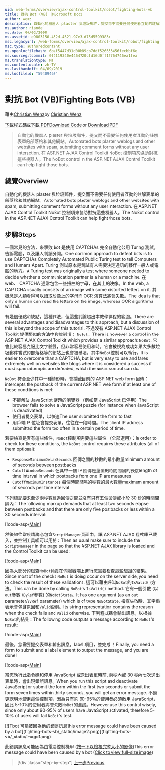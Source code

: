 ```yaml
---
uid: web-forms/overview/ajax-control-toolkit/nobot/fighting-bots-vb
title: 對抗 Bot (VB) |Microsoft Docs
author: wenz
description: 自動化的機器人 plaster 與垃圾郵件，提交而不需要任何使用者互動的註解表單的部落格和其他網站。 在 ASP.NET AJAX Con NoBot 控制項...
ms.author: riande
ms.date: 06/02/2008
ms.assetid: e9803150-452d-4521-97e3-d75d5599383c
msc.legacyurl: /web-forms/overview/ajax-control-toolkit/nobot/fighting-bots-vb
msc.type: authoredcontent
ms.openlocfilehash: 6baf5447d31d00b89cb7ddf526553456fecbbf6e
ms.sourcegitcommit: 0f1119340e4464720cfd16d0ff15764746ea1fea
ms.translationtype: MT
ms.contentlocale: zh-TW
ms.lasthandoff: 04/09/2019
ms.locfileid: "59409469"
---
```

# <a name="fighting-bots-vb"></a><span data-ttu-id="a1521-104">對抗 Bot (VB)</span><span class="sxs-lookup"><span data-stu-id="a1521-104">Fighting Bots (VB)</span></span>

<span data-ttu-id="a1521-105">藉由[Christian Wenz](https://github.com/wenz)</span><span class="sxs-lookup"><span data-stu-id="a1521-105">by [Christian Wenz](https://github.com/wenz)</span></span>

<span data-ttu-id="a1521-106">[下載程式碼](http://download.microsoft.com/download/9/3/f/93f8daea-bebd-4821-833b-95205389c7d0/NoBot0.vb.zip)或[下載 PDF](http://download.microsoft.com/download/b/6/a/b6ae89ee-df69-4c87-9bfb-ad1eb2b23373/nobot0VB.pdf)</span><span class="sxs-lookup"><span data-stu-id="a1521-106">[Download Code](http://download.microsoft.com/download/9/3/f/93f8daea-bebd-4821-833b-95205389c7d0/NoBot0.vb.zip) or [Download PDF](http://download.microsoft.com/download/b/6/a/b6ae89ee-df69-4c87-9bfb-ad1eb2b23373/nobot0VB.pdf)</span></span>

> <span data-ttu-id="a1521-107">自動化的機器人 plaster 與垃圾郵件，提交而不需要任何使用者互動的註解表單的部落格和其他網站。</span><span class="sxs-lookup"><span data-stu-id="a1521-107">Automated bots plaster weblogs and other websites with spam, submitting comment forms without any user interaction.</span></span> <span data-ttu-id="a1521-108">在 ASP.NET AJAX Control Toolkit NoBot 控制項來協助對抗這些機器人。</span><span class="sxs-lookup"><span data-stu-id="a1521-108">The NoBot control in the ASP.NET AJAX Control Toolkit can help fight those bots.</span></span>


## <a name="overview"></a><span data-ttu-id="a1521-109">總覽</span><span class="sxs-lookup"><span data-stu-id="a1521-109">Overview</span></span>

<span data-ttu-id="a1521-110">自動化的機器人 plaster 與垃圾郵件，提交而不需要任何使用者互動的註解表單的部落格和其他網站。</span><span class="sxs-lookup"><span data-stu-id="a1521-110">Automated bots plaster weblogs and other websites with spam, submitting comment forms without any user interaction.</span></span> <span data-ttu-id="a1521-111">在 ASP.NET AJAX Control Toolkit NoBot 控制項來協助對抗這些機器人。</span><span class="sxs-lookup"><span data-stu-id="a1521-111">The NoBot control in the ASP.NET AJAX Control Toolkit can help fight those bots.</span></span>

## <a name="steps"></a><span data-ttu-id="a1521-112">步驟</span><span class="sxs-lookup"><span data-stu-id="a1521-112">Steps</span></span>

<span data-ttu-id="a1521-113">一個常見的方法，來擊敗 bot 是使用 CAPTCHAs 完全自動化公用 Turing 測試，告訴電腦，以及讓人判讀分開。</span><span class="sxs-lookup"><span data-stu-id="a1521-113">One common approach to defeat bots is to use CAPTCHAs Completely Automated Public Turing test to tell Computers and Humans Apart.</span></span> <span data-ttu-id="a1521-114">Turing 測試原本是測試有人需要決定通訊的夥伴一般人或電腦的地方。</span><span class="sxs-lookup"><span data-stu-id="a1521-114">A Turing test was originally a test where someone needed to decide whether a communication partner is a human or a machine.</span></span> <span data-ttu-id="a1521-115">在 web、 CAPTCHA 通常包含一些扭曲的字母，在其上的映像。</span><span class="sxs-lookup"><span data-stu-id="a1521-115">In the web, a CAPTCHA usually consists of an image with some distorted letters on it.</span></span> <span data-ttu-id="a1521-116">其概念是人類看得可以讀取映像上的字母而 OCR 演算法將會失敗。</span><span class="sxs-lookup"><span data-stu-id="a1521-116">The idea is that only a human can read the letters on the image, whereas OCR algorithms will fail.</span></span>

<span data-ttu-id="a1521-117">有幾個優點和缺點，這種作法，但這些討論超出本教學課程的範圍。</span><span class="sxs-lookup"><span data-stu-id="a1521-117">There are several advantages and disadvantages to this approach, but a discussion of this is beyond the scope of this tutorial.</span></span> <span data-ttu-id="a1521-118">不過沒有 ASP.NET AJAX Control Toolkit 提供類似的方法中的控制項： `NoBot`。</span><span class="sxs-lookup"><span data-stu-id="a1521-118">There is however a control in the ASP.NET AJAX Control Toolkit which provides a similar approach: `NoBot`.</span></span> <span data-ttu-id="a1521-119">它會比較容易克服比文字驗證，但非常容易使用和時，它會被視為成功如果大多數垃圾郵件嘗試的部落格等的網站上也會被破壞，其中`NoBot`控制可以執行。</span><span class="sxs-lookup"><span data-stu-id="a1521-119">It is easier to overcome than a CAPTCHA, but is very easy to use and fares extremely well on websites like blogs where it is considered a success if most spam attempts are defeated, which the `NoBot` control can do.</span></span>

`NoBot` <span data-ttu-id="a1521-120">符合至少其中一種情形時，會攔截目前的 ASP.NET web form 回傳：</span><span class="sxs-lookup"><span data-stu-id="a1521-120">intercepts the postback of the current ASP.NET web form if at least one of these conditions is met:</span></span>

- <span data-ttu-id="a1521-121">不能解決 JavaScript 謎題的瀏覽器 （例如當 JavaScript 已停用）</span><span class="sxs-lookup"><span data-stu-id="a1521-121">The browser fails to solve a JavaScript puzzle (for instance when JavaScript is deactivated)</span></span>
- <span data-ttu-id="a1521-122">使用者提交表單，以快速</span><span class="sxs-lookup"><span data-stu-id="a1521-122">The user submitted the form to fast</span></span>
- <span data-ttu-id="a1521-123">用戶端 IP 位址會提交表單，往往在一段時間。</span><span class="sxs-lookup"><span data-stu-id="a1521-123">The client IP address submitted the form too often in a certain period of time.</span></span>

<span data-ttu-id="a1521-124">若要檢查是否有這些條件，`NoBot`控制項需要這些屬性 （全部選用）：</span><span class="sxs-lookup"><span data-stu-id="a1521-124">In order to check for these conditions, the `NoBot` control requires these attributes (all of them optional):</span></span>

- `ResponseMinimumDelaySeconds` <span data-ttu-id="a1521-125">回傳之間的秒數的最小數量</span><span class="sxs-lookup"><span data-stu-id="a1521-125">minimum amount of seconds between postbacks</span></span>
- `CutoffWindowSeconds` <span data-ttu-id="a1521-126">在其中一個 IP 回傳是量值的時間間隔的長度</span><span class="sxs-lookup"><span data-stu-id="a1521-126">length of time interval in which postbacks from one IP are measures</span></span>
- `CutoffMaximumInstances` <span data-ttu-id="a1521-127">每個時間間隔的秒數的最大數量</span><span class="sxs-lookup"><span data-stu-id="a1521-127">maximum amount of seconds per time interval</span></span>

<span data-ttu-id="a1521-128">下列標記要求至少兩秒數經過回傳之間並沒有只有五個回傳或小於 30 秒的時間間隔內：</span><span class="sxs-lookup"><span data-stu-id="a1521-128">The following markup demands that at least two seconds elapse between postbacks and that there are only five postbacks or less within a 30 seconds interval:</span></span>

[!code-aspx[Main](fighting-bots-vb/samples/sample1.aspx)]

<span data-ttu-id="a1521-129">然後如往常般請務必包含`ScriptManager`頁面中，讓 ASP.NET AJAX 程式庫已載入，並控制工具組可以用於：</span><span class="sxs-lookup"><span data-stu-id="a1521-129">Then as usual make sure to include the `ScriptManager` in the page so that the ASP.NET AJAX library is loaded and the Control Toolkit can be used:</span></span>

[!code-aspx[Main](fighting-bots-vb/samples/sample2.aspx)]

<span data-ttu-id="a1521-130">因為大部分的檢查`NoBot`負責在伺服器端上進行您需要檢查這些驗證的結果。</span><span class="sxs-lookup"><span data-stu-id="a1521-130">Since most of the checks `NoBot` is doing occur on the server side, you need to check the result of these validations.</span></span> <span data-ttu-id="a1521-131">這可以藉由呼叫`NoBot`的`IsValid()`方法。</span><span class="sxs-lookup"><span data-stu-id="a1521-131">This can be done by calling `NoBot`'s `IsValid()` method.</span></span> <span data-ttu-id="a1521-132">它有一個引數 (以`out`參數 /`ByRef`參數) 的`NoBotState`。</span><span class="sxs-lookup"><span data-stu-id="a1521-132">It has one argument (as an `out` parameter/`ByRef` parameter) which is of type `NoBotState`.</span></span> <span data-ttu-id="a1521-133">檢查失敗時，其字串表示會包含原因和`Valid`否則。</span><span class="sxs-lookup"><span data-stu-id="a1521-133">Its string representation contains the reason when the check fails and `Valid` otherwise.</span></span> <span data-ttu-id="a1521-134">下列程式碼會輸出訊息，以根據`NoBot`的結果：</span><span class="sxs-lookup"><span data-stu-id="a1521-134">The following code outputs a message according to `NoBot`'s result:</span></span>

[!code-aspx[Main](fighting-bots-vb/samples/sample3.aspx)]

<span data-ttu-id="a1521-135">最後，您需要提交表單和輸出訊息，label 項目，並完成 ！</span><span class="sxs-lookup"><span data-stu-id="a1521-135">Finally, you need a form to submit and a label element to output the message, and you are done!</span></span>

[!code-aspx[Main](fighting-bots-vb/samples/sample4.aspx)]

<span data-ttu-id="a1521-136">當您執行此指令碼和停用 JavaScript 或送出表單時前, 兩秒內或 30 秒內七次送出表單時，會出現錯誤訊息。</span><span class="sxs-lookup"><span data-stu-id="a1521-136">When you run this script and deactivate JavaScript or submit the form within the first two seconds or submit the form seven times within thirty seconds, you will get an error message.</span></span> <span data-ttu-id="a1521-137">不過更聰明地使用這個控制項，因為只有約 90-95%的使用者必須啟用 JavaScript，因此 5-10%的使用者將會失敗`NoBot`的測試。</span><span class="sxs-lookup"><span data-stu-id="a1521-137">However use this control wisely, since only about 90-95% of users have JavaScript activated, therefore 5-10% of users will fail `NoBot`'s test.</span></span>


[![T<span data-ttu-id="a1521-138">bot 可能被因為他的錯誤訊息]</span><span class="sxs-lookup"><span data-stu-id="a1521-138">his error message could have been caused by a bot]</span></span>(fighting-bots-vb/_static/image2.png)](fighting-bots-vb/_static/image1.png)

<span data-ttu-id="a1521-139">此錯誤訊息可能因為由電腦控制機甲 ([按一下以檢視完整大小的影像](fighting-bots-vb/_static/image3.png))</span><span class="sxs-lookup"><span data-stu-id="a1521-139">This error message could have been caused by a bot ([Click to view full-size image](fighting-bots-vb/_static/image3.png))</span></span>

> [!div class="step-by-step"]
> [<span data-ttu-id="a1521-140">上一步</span><span class="sxs-lookup"><span data-stu-id="a1521-140">Previous</span></span>](fighting-bots-cs.md)
